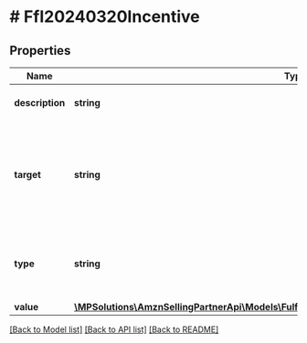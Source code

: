 # # FfI20240320Incentive

## Properties

Name | Type | Description | Notes
------------ | ------------- | ------------- | -------------
**description** | **string** | Description of the incentive. |
**target** | **string** | Target of the incentive. Possible values: &#39;Placement Services&#39;, &#39;Fulfillment Fee Discount&#39;. |
**type** | **string** | Type of incentive. Possible values: &#x60;FEE&#x60;, &#x60;DISCOUNT&#x60;. |
**value** | [**\MPSolutions\AmznSellingPartnerApi\Models\FulfillmentInbound20240320\FfI20240320Currency**](FfI20240320Currency.md) |  |

[[Back to Model list]](../../README.md#models) [[Back to API list]](../../README.md#endpoints) [[Back to README]](../../README.md)
